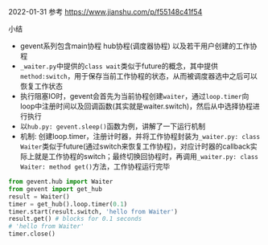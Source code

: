 
2022-01-31 参考 https://www.jianshu.com/p/f55148c41f54

小结
- gevent系列包含main协程 hub协程(调度器协程) 以及若干用户创建的工作协程
- `_waiter.py`中提供的`class wait`类似于future的概念，其中提供`method:switch`，用于保存当前工作协程的状态，从而被调度器选中之后可以恢复工作状态
- 执行阻塞IO时，gevent会首先为当前协程创建`waiter`，通过`loop.timer`向loop中注册时间以及回调函数(其实就是waiter.switch)，然后从中选择协程进行执行
- 以`hub.py: gevent.sleep()`函数为例，讲解了一下运行机制
- 机制: 创建loop.timer，注册计时器，并将工作协程封装为`_waiter.py: class Waiter`类似于future(通过switch来恢复工作协程)，对应计时器的callback实际上就是工作协程的switch；最终切换回协程时，再调用`_waiter.py: class Waiter: method get()`方法，工作协程运行完毕

```python
from gevent.hub import Waiter
from gevent import get_hub
result = Waiter()
timer = get_hub().loop.timer(0.1)
timer.start(result.switch, 'hello from Waiter')
result.get() # blocks for 0.1 seconds
# 'hello from Waiter'
timer.close()
```